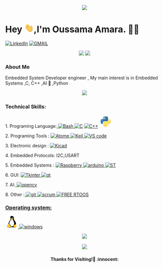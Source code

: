 <p align="center"><img src="https://media.tenor.com/-z2KfO5zAckAAAAC/hello-there-baby-yoda.gif" width="300px"> </p>

# Hey <img src="https://raw.githubusercontent.com/ABSphreak/ABSphreak/master/gifs/Hi.gif" width="30px">,I'm Oussama Amara. 🤝😎

<p align="left">
    <a href="https://www.linkedin.com/in/oussama-amara-b29117144/ "><img src="https://img.shields.io/badge/LinkedIn-%230177B5?style=flat&logo=linkedin&logoColor=white" alt="LinkedIn" title="LinkedIn"/></a>
    <a href="mailto:amara.ousama@gmail.com"><img img src="https://img.shields.io/badge/-Gmail-c14438?style=flat&logo=Gmail&logoColor=white" alt="GMAIL" title="GMAIL"/></a>
  </p>
 <p align="center"><img src="https://media.tenor.com/wspoUO-g8-wAAAAi/plugdj-vibing.gif" width="90px"> 
 <a href="https://github.com/DenverCoder1/readme-typing-svg"><img src="https://readme-typing-svg.herokuapp.com?color=36BCF7FF&center=true&vCenter=true&lines=Embedded+System+Developer+Engineer&center=true&width=500&height=50"></a>
</p>

<h3 align="left"> About Me</h3>  
Embedded System Developer  engineer , My main interest is in Embedded Systems ,C, C++ ,AI 🤖 ,Python

<p align="center"><img src="https://media.tenor.com/KbXIBwtIzoYAAAAC/piano-bruce-almighty.gif" width="250px"> </p>

<h3 align="left">Technical Skills:</h3> 
1. Programing Language:<a href="https://www.gnu.org/software/bash/" target="_blank" rel="noreferrer"> <img src="https://www.vectorlogo.zone/logos/gnu_bash/gnu_bash-icon.svg" alt="Bash" width="40" height="40"/> </a>    <a href="https://en.wikipedia.org/wiki/C_(programming_language)" target="_blank" rel="noreferrer"> <img src="https://cdn.worldvectorlogo.com/logos/c-1.svg" alt="C" width="40" height="40"/></a>    <a href="https://en.wikipedia.org/wiki/C%2B%2B" target="_blank" rel="noreferrer"> <img src="https://cdn.worldvectorlogo.com/logos/c.svg" alt="C++" width="40" height="40"/></a>    <a href="https://www.python.org" target="_blank" rel="noreferrer"> <img src="https://raw.githubusercontent.com/devicons/devicon/master/icons/python/python-original.svg" alt="python" width="40" height="40"/> </a>  </p>
2. Programing Tools : <a href="https://atom.io/" target="_blank" rel="noreferrer"> <img src="https://cdn.worldvectorlogo.com/logos/atom-4.svg" alt="Atome" width="40" height="40"/> </a>    <a href="https:https://www.keil.com/dd2/pack/" target="_blank" rel="noreferrer"> <img src="https://www.keil.com/Content/images/Arm_KEIL_horizontal_white_LG.png" alt="Keil" width="40" height="20"/> </a>   <a href="https://code.visualstudio.com/" target="_blank" rel="noreferrer"> <img src="https://cdn.worldvectorlogo.com/logos/visual-studio-code-1.svg" alt="VS code" width="40" height="40"/> </a> </p>
3. Electronic design :  <a href="https://www.kicad.org/" target="_blank" rel="noreferrer"> <img src="https://www.kicad.org/img/kicad_logo_small.png" alt="Kicad" width="40" height="40"/></a></p>
4. Embedded Protocols:  I2C,USART </p>
5. Embedded Systems   : <a href="https://www.raspberrypi.com/products/raspberry-pi-4-model-b/" target="_blank" rel="noreferrer"> <img src="https://cdn.worldvectorlogo.com/logos/raspberry-pi.svg" alt="Raspberry" width="40" height="40"/> </a> <a href="https://www.arduino.cc/" target="_blank" rel="noreferrer"> <img src="https://cdn.worldvectorlogo.com/logos/arduino-1.svg" alt="arduino" width="40" height="40"/> </a>  <a href="https://www.st.com/en/development-tools/stm32cubemx.html" target="_blank" rel="noreferrer">  <img src="https://www.st.com/bin/ecommerce/api/image.PF259242.en.feature-description-include-personalized-no-cpn-large.jpg" alt="ST" width="40" height="40"/> </a></p>
6. GUI: <a href="https://docs.python.org/fr/3/library/tkinter.html" target="_blank" rel="noreferrer"> <img src="https://programacionfacil.org/images/cursos/tkinter/xtkinter-logo.png.pagespeed.ic.o56GLgFeDe.png" alt="Tkinter" width="40" height="30"/> </a> <a href="https://www.qt.io/" target="_blank" rel="noreferrer"> <img src="https://upload.wikimedia.org/wikipedia/commons/0/0b/Qt_logo_2016.svg" alt="qt" width="40" height="40"/> </a></p>
7. AI:<a href="https://opencv.org/" target="_blank" rel="noreferrer"> <img src="https://www.vectorlogo.zone/logos/opencv/opencv-icon.svg" alt="opencv" width="40" height="40"/> </a></p>
8. Other :<a href="https://git-scm.com/" target="_blank" rel="noreferrer"> <img src="https://www.vectorlogo.zone/logos/git-scm/git-scm-icon.svg" alt="git" width="40" height="40"/>   <a href="https://en.wikipedia.org/wiki/Scrum_(software_development)" target="_blank" rel="noreferrer"> <img src="https://cdn.worldvectorlogo.com/logos/scrum-1.svg" alt="scrum" width="40" height="40"/>   <a href="https://www.freertos.org/" target="_blank" rel="noreferrer"> <img src="https://www.freertos.org/fr-content-src/uploads/2018/07/logo-1.jpg" alt="FREE RTOOS" width="40" height="30"/> </p>
 
<h3 align="left">Operating system:</h3>
<p align="left">  <a href="https://www.linux.org/" target="_blank" rel="noreferrer"> <img src="https://raw.githubusercontent.com/devicons/devicon/master/icons/linux/linux-original.svg" alt="linux" width="40" height="40"/> </a>   <a href="https://www.microsoft.com/fr-fr/windows" target="_blank" rel="noreferrer"> <img src="https://cdn.worldvectorlogo.com/logos/microsoft-windows-22.svg" alt="windows" width="40" height="40"/> </a>  </p>
    

    
<p align="center">
<a href="https://github.com/amaraoussama94">
  <img height="180em" src="https://github-readme-stats-eight-theta.vercel.app/api?username=amaraoussama94&show_icons=true&theme=algolia&include_all_commits=true&count_private=true"/>
</a>
</p>

<p align="center">
<a href="https://github.com/amaraousaama94">
  <img height="180em" src="https://github-readme-stats-eight-theta.vercel.app/api/top-langs/?username=amaraoussama94&layout=compact&langs_count=8&theme=algolia"/>
</a>
 <h4 align="center"> Thanks for Visiting!🥳 :innocent:</h4>











